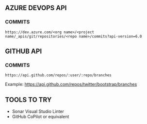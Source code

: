 ## AZURE DEVOPS API

### COMMITS
```
https://dev.azure.com/<org name>/<project name/_apis/git/repositories/<repo name>/commits?api-version=6.0
```

## GITHUB API

### COMMITS
```
https://api.github.com/repos/:user/:repo/branches
```
Example: https://api.github.com/repos/twitter/bootstrap/branches

## TOOLS TO TRY
* Sonar Visual Studio Linter
* GitHub CoPilot or equivalent

